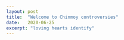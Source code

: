 ```yaml
---
layout: post
title:  "Welcome to Chinmoy controversies"
date:   2020-06-25
excerpt: "loving hearts identify"
---
```

